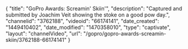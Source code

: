 {
    "title": "GoPro Awards: Screamin' Skiin'",
    "description": "Captured and submitted by Joachim Veit showing the stoke on a good pow day.",
    "channelid": "3762188",
    "videoid": "66174141",
    "date_created": "1449410402",
    "date_modified": "1470358010",
    "type": "captivate",
    "layout": "channelVideo",
    "url": "\/gopro\/gopro-awards-screamin-skiin\/3762188-66174141"
}